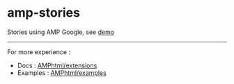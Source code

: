 # amp-stories
Stories using AMP Google, see [demo](https://lab.kukode.in/amp-stories)

<hr>

For more experience :

- Docs : [AMPhtml/extensions](https://github.com/ampproject/amphtml/tree/master/extensions/amp-story)
- Examples : [AMPhtml/examples](https://github.com/ampproject/amphtml/tree/master/examples/amp-story)
